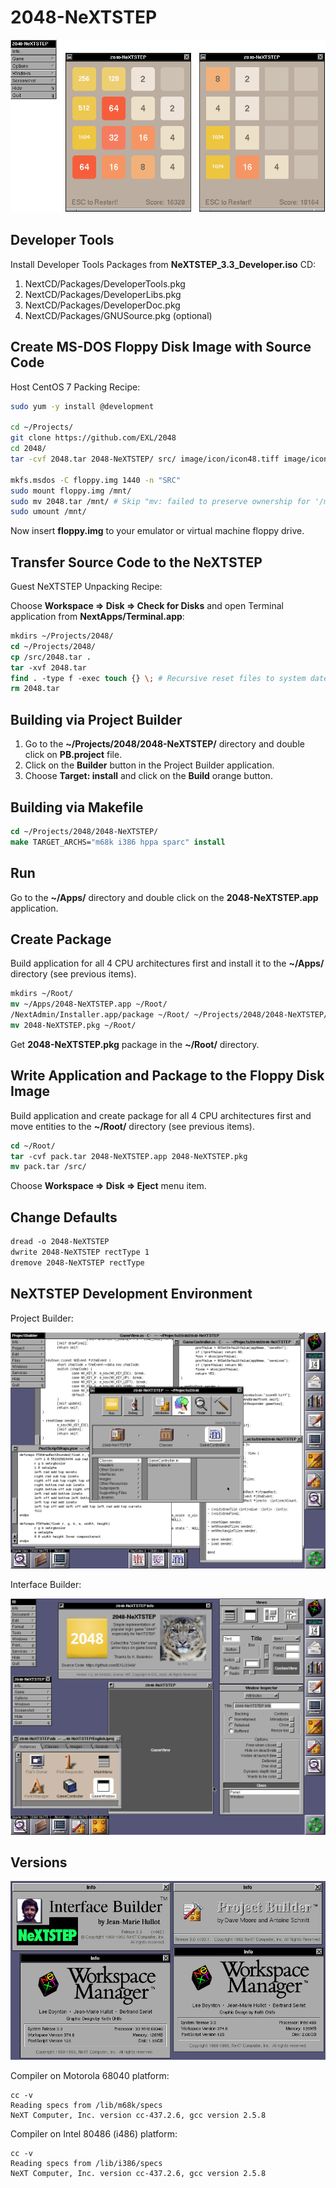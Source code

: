 2048-NeXTSTEP
=============

![2048-NeXTSTEP NeXTSTEP Screenshot](../image/2048-NeXTSTEP-Screenshot.png)

## Developer Tools

Install Developer Tools Packages from **NeXTSTEP_3.3_Developer.iso** CD:

1. NextCD/Packages/DeveloperTools.pkg
2. NextCD/Packages/DeveloperLibs.pkg
3. NextCD/Packages/DeveloperDoc.pkg
4. NextCD/Packages/GNUSource.pkg (optional)

## Create MS-DOS Floppy Disk Image with Source Code

Host CentOS 7 Packing Recipe:

```sh
sudo yum -y install @development

cd ~/Projects/
git clone https://github.com/EXL/2048
cd 2048/
tar -cvf 2048.tar 2048-NeXTSTEP/ src/ image/icon/icon48.tiff image/icon/icon150.tiff image/avatar.tiff

mkfs.msdos -C floppy.img 1440 -n "SRC"
sudo mount floppy.img /mnt/
sudo mv 2048.tar /mnt/ # Skip "mv: failed to preserve ownership for '/mnt/2048.tar': Operation not permitted" error.
sudo umount /mnt/
```

Now insert **floppy.img** to your emulator or virtual machine floppy drive.

## Transfer Source Code to the NeXTSTEP

Guest NeXTSTEP Unpacking Recipe:

Choose **Workspace => Disk => Check for Disks** and open Terminal application from **NextApps/Terminal.app**:

```csh
mkdirs ~/Projects/2048/
cd ~/Projects/2048/
cp /src/2048.tar .
tar -xvf 2048.tar
find . -type f -exec touch {} \; # Recursive reset files to system date.
rm 2048.tar
```

## Building via Project Builder

1. Go to the **~/Projects/2048/2048-NeXTSTEP/** directory and double click on **PB.project** file.
2. Click on the **Builder** button in the Project Builder application.
3. Choose **Target: install** and click on the **Build** orange button.

## Building via Makefile

```csh
cd ~/Projects/2048/2048-NeXTSTEP/
make TARGET_ARCHS="m68k i386 hppa sparc" install
```

## Run

Go to the **~/Apps/** directory and double click on the **2048-NeXTSTEP.app** application.

## Create Package

Build application for all 4 CPU architectures first and install it to the **~/Apps/** directory (see previous items).

```csh
mkdirs ~/Root/
mv ~/Apps/2048-NeXTSTEP.app ~/Root/
/NextAdmin/Installer.app/package ~/Root/ ~/Projects/2048/2048-NeXTSTEP/2048-NeXTSTEP.info ~/Projects/2048/image/icon/icon48.tiff -d .
mv 2048-NeXTSTEP.pkg ~/Root/
```

Get **2048-NeXTSTEP.pkg** package in the **~/Root/** directory.

## Write Application and Package to the Floppy Disk Image

Build application and create package for all 4 CPU architectures first and move entities to the **~/Root/** directory (see previous items).

```csh
cd ~/Root/
tar -cvf pack.tar 2048-NeXTSTEP.app 2048-NeXTSTEP.pkg
mv pack.tar /src/
```

Choose **Workspace => Disk => Eject** menu item.

## Change Defaults

```csh
dread -o 2048-NeXTSTEP
dwrite 2048-NeXTSTEP rectType 1
dremove 2048-NeXTSTEP rectType
```

## NeXTSTEP Development Environment

Project Builder:

![Project Builder NeXTSTEP Screenshot](../image/ProjectBuilder-NeXTSTEP-Screenshot.png)

Interface Builder:

![Interface Builder NeXTSTEP Screenshot](../image/InterfaceBuilder-NeXTSTEP-Screenshot.png)

## Versions

![Versions NeXTSTEP Screenshot](../image/Versions-NeXTSTEP-Screenshot.png)

Compiler on Motorola 68040 platform:

```
cc -v
Reading specs from /lib/m68k/specs
NeXT Computer, Inc. version cc-437.2.6, gcc version 2.5.8
```

Compiler on Intel 80486 (i486) platform:

```
cc -v
Reading specs from /lib/i386/specs
NeXT Computer, Inc. version cc-437.2.6, gcc version 2.5.8
```
